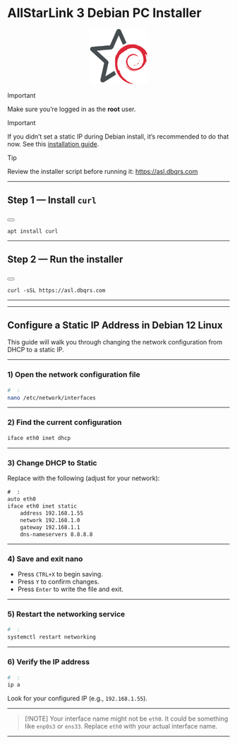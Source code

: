 # AllStarLink 3 Debian PC Installer

<p align="center">
  <img src="logo200.png" alt="unofficial logo" title="ASL3/Debian" width="131" height="125" />
</p>

> [!IMPORTANT]
> Make sure you’re logged in as the **root** user.

>[!IMPORTANT]
>If you didn’t set a static IP during Debian install, it’s recommended to do that now. See this [installation guide](#configure-a-static-ip-address-in-debian-12-linux).

> [!TIP]
> Review the installer script before running it: <https://asl.dbqrs.com>

---

## Step 1 — Install `curl`

<button class=" -btn"> </button>
<pre><code class="language-bash">apt install curl</code></pre>

---

## Step 2 — Run the installer

<button class=" -btn"> </button>
<pre><code class="language-bash">curl -sSL https://asl.dbqrs.com</code></pre>

---
---

## Configure a Static IP Address in Debian 12 Linux

This guide will walk you through changing the network configuration from DHCP to a static IP.

---

### **1) Open the network configuration file**

```bash
#  :
nano /etc/network/interfaces
```

---

### **2) Find the current configuration**

```bash
iface eth0 inet dhcp
```

---

### **3) Change DHCP to Static**

Replace with the following (adjust for your network):

```plaintext
#  :
auto eth0
iface eth0 inet static
    address 192.168.1.55
    network 192.168.1.0
    gateway 192.168.1.1
    dns-nameservers 8.8.8.8
```

---

### **4) Save and exit nano**

* Press `CTRL+X` to begin saving.
* Press `Y` to confirm changes.
* Press `Enter` to write the file and exit.

---

### **5) Restart the networking service**

```bash
#  :
systemctl restart networking
```

---

### **6) Verify the IP address**

```bash
#  :
ip a
```

Look for your configured IP (e.g., `192.168.1.55`).

---

> \[!NOTE]
> Your interface name might not be `eth0`. It could be something like `enp0s3` or `ens33`.
> Replace `eth0` with your actual interface name.

---
